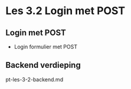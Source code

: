 # Les 3.2 Login met POST

## Login met POST

- Login formulier met POST

## Backend verdieping

pt-les-3-2-backend.md
